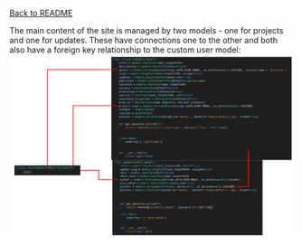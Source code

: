 
[Back to README](../README.md#design---database)

The main content of the site is managed by two models - one for projects and one for updates. These have connections one to the other and both also have a foreign key relationship to the custom user model:
![Project, Update, User Models](/docs/readme_images/project_update_user_models.png)
